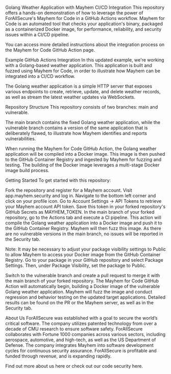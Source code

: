 Golang Weather Application with Mayhem CI/CD Integration
This repository offers a hands-on demonstration of how to leverage the power of ForAllSecure's Mayhem for Code in a GitHub Actions workflow. Mayhem for Code is an automated tool that checks your application's binary, packaged as a containerized Docker image, for performance, reliability, and security issues within a CI/CD pipeline.

You can access more detailed instructions about the integration process on the Mayhem for Code GitHub Action page.

Example GitHub Actions Integration
In this updated example, we're working with a Golang-based weather application. This application is built and fuzzed using Mayhem for Code, in order to illustrate how Mayhem can be integrated into a CI/CD workflow.

The Golang weather application is a simple HTTP server that exposes various endpoints to create, retrieve, update, and delete weather records, as well as stream the latest weather updates via WebSockets.

Repository Structure
This repository consists of two branches: main and vulnerable.

The main branch contains the fixed Golang weather application, while the vulnerable branch contains a version of the same application that is deliberately flawed, to illustrate how Mayhem identifies and reports vulnerabilities.

When running the Mayhem for Code GitHub Action, the Golang weather application will be compiled into a Docker image. This image is then pushed to the GitHub Container Registry and ingested by Mayhem for fuzzing and testing. The building of the Docker image leverages a multi-stage Docker image build process.

Getting Started
To get started with this repository:

Fork the repository and register for a Mayhem account.
Visit app.mayhem.security and log in.
Navigate to the bottom left corner and click on your profile icon.
Go to Account Settings -> API Tokens to retrieve your Mayhem account API token.
Save this token in your forked repository's GitHub Secrets as MAYHEM_TOKEN.
In the main branch of your forked repository, go to the Actions tab and execute a CI pipeline. This action will compile the Golang weather application into a Docker image and push it to the GitHub Container Registry. Mayhem will then fuzz this image. As there are no vulnerable versions in the main branch, no issues will be reported in the Security tab.

Note: It may be necessary to adjust your package visibility settings to Public to allow Mayhem to access your Docker image from the GitHub Container Registry. Go to your package in your GitHub repository and select Package Settings. Then, under Package Visibility, set the package to Public.

Switch to the vulnerable branch and create a pull request to merge it with the main branch of your forked repository. The Mayhem for Code GitHub Action will automatically begin, building a Docker image of the vulnerable Golang weather application. Mayhem will fuzz the image and conduct regression and behavior testing on the updated target applications. Detailed results can be found on the PR or the Mayhem server, as well as in the Security tab.

About Us
ForAllSecure was established with a goal to secure the world’s critical software. The company utilizes patented technology from over a decade of CMU research to ensure software safety. ForAllSecure collaborates with Fortune 1000 companies across various sectors, including aerospace, automotive, and high-tech, as well as the US Department of Defense. The company integrates Mayhem into software development cycles for continuous security assurance. ForAllSecure is profitable and funded through revenue, and is expanding rapidly.

Find out more about us here or check out our code security here.